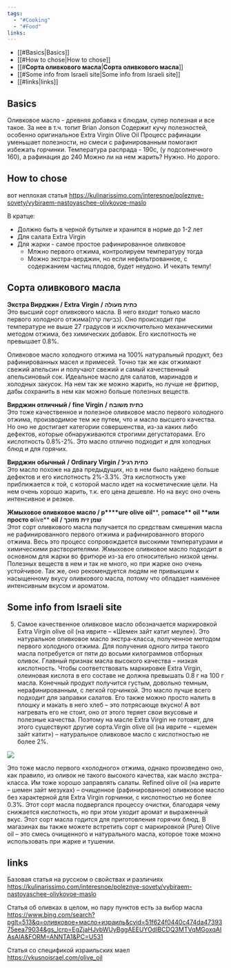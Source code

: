```yaml
---
tags:
  - "#Cooking"
  - "#Food"
links:
---
```

- [[#Basics|Basics]]
- [[#How to chose|How to chose]]
- [[#**Сорта оливкового масла**|**Сорта оливкового масла**]]
- [[#Some info from Israeli site|Some info from Israeli site]]
- [[#links|links]]


## Basics
Оливковое масло - древняя добавка к блюдам, супер полезная и все такое.
За нее в т.ч. топит Brian Jonson
Содержит кучу полезностей, особенно оригинальное Extra Virgin Olive Oil
Процесс рафинации уменьшает полезности, но смеси с рафинированным помогают избежать горчинки.
Температура распрада - 190c, (у подсолнечного 160), а рафинация до 240
Можно ли на нем жарить? Нужно. Но дорого.

## How to chose
вот неплохая статья
https://kulinarissimo.com/interesnoe/poleznye-sovety/vybiraem-nastoyaschee-olivkovoe-maslo

В кратце:
- Должно быть в черной бутылке и хранится в норме до 1-2 лет
- Для салата Extra Virgin
- Для жарки - самое простое рафинированное оливковое
	- Млжно первого отжима, контролируем температуру тогда
	- Можно экстра-верджин, но если нефильтрованное, с содержанием частиц плодов, будет неудоно. И чекать темпу!







## **Сорта оливкового масла**

**Экстра Вирджин /** **Extra** **Virgin** **/** **כתית מעולה**  
Это высший сорт оливкового масла. В него входит только масло первого холодного отжима(כבישה קרה). Оно происходит при температуре не выше 27 градусов и исключительно механическими методом отжима, без химических добавок. Его кислотность не превышает 0.8%.  
  
Оливковое масло холодного отжима на 100% натуральный продукт, без рафинированных масел и примесей. Точно так же как отжимают свежий апельсин и получают свежий и самый качественный апельсиновый сок. Идеальное масло для салатов, маринадов и холодных закусок. На нем так же можно жарить, но лучше не фритюр, дабы сохранить в нем как можно больше полезных веществ.  
  
**Вирджин отличный /** **fine** **Virgin** **/** **כתית משובח**  
Это тоже качественное и полезное оливковое масло первого холодного отжима, производимое тем же путем, что и масло высшего качества. Но оно не достигает категории совершенства, из-за каких либо дефектов, которые обнаруживаются строгими дегустаторами. Его кислотность 0.8%-2%. Это масло отлично подходит и для холодных блюд и для горячих.  
  
**Вирджин** **обычный** **/** **Ordinary Virgin /** **כתית רגיל**  
Это масло похоже на два предыдущих, но в нем было найдено больше дефектов и его кислотность 2%-3.3%. Эта кислотность уже приближается к той, с которой масло идет на косметические цели. На нем очень хорошо жарить, т.к. его цена дешевле. Но на вкус оно очень интенсивное и резкое.  
  
**Жмыховое оливковое масло / р****ure** **olive** **oil****, р****omace** **oil** **или просто о****live** **oil** **/** **שמן זית** **מזוכך**  
Этот сорт оливкового масла получается по средствам смешения масла не рафинированного первого отжима и рафинированного второго отжима. Весь это процесс сопровождается высокими температурами и химическими растворителями. Жмыховое оливковое масло подходит в основном для жарки во фритюре из-за его относительно низкой цены. Полезных веществ в нем и так не много, но при жарке оно очень устойчивое. Так же, оно рекомендуется людям не привыкшим к насыщенному вкусу оливкового масла, потому что обладает наименее интенсивным вкусом и ароматом.


## Some info from Israeli site
5. Самое качественное оливковое масло обозначается маркировкой Extra Virgin olive oil (на иврите – «Шемен зайт катит меуле»). Это натуральное оливковое масло экстра-класса, полученное методом первого холодного отжима. Для получения одного литра такого масла потребуется от пяти до восьми килограммов отборных оливок. Главный признак масла высокого качества – низкая кислотность. Чтобы соответствовать маркировке Extra Virgin, олеиновая кислота в его составе не должна превышать 0.8 г на 100 г масла. Конечный продукт получится густым, довольно темным, нерафинированным, с легкой горчинкой. Это масло лучше всего подходит для заправки салатов. Его также можно просто налить в плошку и макать в него хлеб – это потрясающе вкусно! А вот нагревать его не стоит, оно от этого теряет свои вкусовые и полезные качества. Поэтому на масле Extra Virgin не готовят, для этого существуют другие сорта.Virgin olive oil (на иврите – «шемен зайт катит») – натуральное оливковое масло с кислотностью не более 2%.

[![](https://il4u.org.il/wp-content/uploads/2018/04/israeli_olive_oil_shutt.jpg)](https://il4u.org.il/blog/about-israel/tourism/10-faktov-ob-olivkax/attachment/israeli_olive_oil_shutt)

Это тоже масло первого «холодного» отжима, однако произведено оно, как правило, из оливок не такого высокого качества, как масло экстра-класса. Им тоже хорошо заправлять салаты. Refined olive oil (на иврите – шемен зайт мезуках) – очищенное (рафинированное) оливковое масло без характерной для Extra Virgin горчинки, с кислотностью не более 0.3%. Этот сорт масла подвергался процессу очистки, благодаря чему снижается кислотность, но при этом уходит аромат и выраженный вкус. Этот сорт масла годится для приготовления горячих блюд. В магазинах вы также можете встретить сорт с маркировкой (Pure) Olive oil – это смесь очищенного и натурального масла, которое тоже можно использовать при жарке и тушении.


## links
Базовая статья на русском о свойствах и различиях
https://kulinarissimo.com/interesnoe/poleznye-sovety/vybiraem-nastoyaschee-olivkovoe-maslo

Статья об оливках в целом, но пару пунктов есть за выбор масла
https://www.bing.com/search?pglt=513&q=оливковое+масло+израиль&cvid=51f624f0440c474da4739375eea79034&gs_lcrp=EgZjaHJvbWUyBggAEEUYOdIBCDQ3MTVqMGoxqAIAsAIA&FORM=ANNTA1&PC=U531

Статья со спецификой израильских маел
https://vkusnoisrael.com/olive_oil